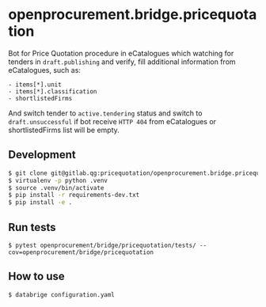 openprocurement.bridge.pricequotation
=====================================

Bot for Price Quotation procedure in eCatalogues which watching for tenders in `draft.publishing` and verify,
fill additional information from eCatalogues, such as:

```
- items[*].unit
- items[*].classification
- shortlistedFirms

```

And switch tender to `active.tendering` status and switch to `draft.unsuccessful` if bot receive `HTTP 404` from eCatalogues or shortlistedFirms list will be empty.

## Development

```bash
$ git clone git@gitlab.qg:pricequotation/openprocurement.bridge.pricequotation.git
$ virtualenv -p python .venv
$ source .venv/bin/activate
$ pip install -r requirements-dev.txt
$ pip install -e .
```

## Run tests
```
$ pytest openprocurement/bridge/pricequotation/tests/ --cov=openprocurement/bridge/pricequotation
```

## How to use

```bash
$ databrige configuration.yaml
```